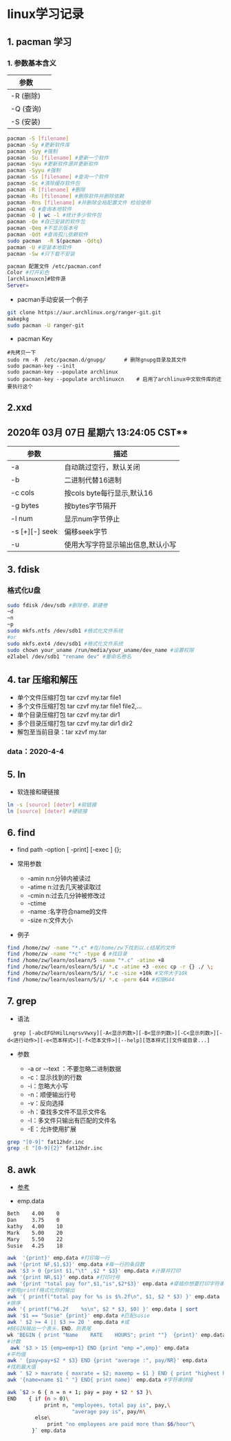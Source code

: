 

# linux学习记录





## 1. pacman 学习

### 1. 参数基本含义

| 参数        |      |
| ----------- | ---- |
| -R   (删除) |      |
| -Q  (查询)  |      |
| -S   (安装) |      |



```bash
pacman -S [filename]
pacman -Sy #更新软件库
pacman -Syy #强制
pacman -Su [filename] #更新一个软件
pacman -Syu #更新软件源并更新软件
pacman -Syyu #强制
pacman -Ss [filename] #查询一个软件
pacman -Sc #清除缓存软件包
pacman -R [filename] #删除
pacman -Rs [filename] #删除软件并删除依赖
pacman -Rns [filename] #并删除全局配置文件 检验使用
pacman -Q #查询本地软件
pacman -Q | wc -l #统计多少软件包
pacman -Qe #自己安装的软件包
pacman -Qeq #不显示版本号
pacman -Qdt #查询孤儿依赖软件
sudo pacman  -R $(pacman -Qdtq)
pacman -U #安装本地软件
pacman -Sw #只下载不安装 

pacman 配置文件 /etc/pacman.conf
Color #打开彩色
[archlinuxcn]#软件源
Server= 
```

* pacman手动安装一个例子

~~~bash
git clone https://aur.archlinux.org/ranger-git.git
makepkg
sudo pacman -U ranger-git
~~~

* pacman Key
```shell
#先拷贝一下
sudo rm -R  /etc/pacman.d/gnupg/      # 删除gnupg目录及其文件
sudo pacman-key --init
sudo pacman-key --populate archlinux
sudo pacman-key --populate archlinuxcn    # 启用了archlinux中文软件库的还要执行这个

```
## 2.xxd

## 2020年 03月 07日 星期六 13:24:05 CST** 

| 参数           | 描述                              |
| -------------- | --------------------------------- |
| -a             | 自动跳过空行，默认关闭            |
| -b             | 二进制代替16进制                  |
| -c cols        | 按cols byte每行显示,默认16        |
| -g bytes       | 按bytes字节隔开                   |
| -l num         | 显示num字节停止                   |
| -s [+][-] seek | 偏移seek字节                      |
| -u             | 使用大写字符显示输出信息,默认小写 |

## 3. fdisk 

### 格式化U盘

```bash
sudo fdisk /dev/sdb #删除卷，新建卷
~d
~n
~p
sudo mkfs.ntfs /dev/sdb1 #格式化文件系统
#or
sudo mkfs.ext4 /dev/sdb1 #格式化文件系统
sudo chown your_uname /run/media/your_uname/dev_name #设置权限
e2label /dev/sdb1 "rename dev" #重命名卷名

```

##  4. tar 压缩和解压
* 单个文件压缩打包 tar czvf my.tar file1
* 多个文件压缩打包 tar czvf my.tar file1 file2,...
* 单个目录压缩打包 tar czvf my.tar dir1
* 多个目录压缩打包 tar czvf my.tar dir1 dir2
* 解包至当前目录：tar xzvf my.tar



### data：2020-4-4

## 5. ln

*  软连接和硬链接

```bash
ln -s [source] [deter] #软链接
ln [source] [deter] #硬链接
```

## 6. find

* find path -option [ -print] [-exec ] {}\;

* 常用参数
  * -amin n:n分钟内被读过
  * -atime n:过去几天被读取过
  * -cmin n:过去几分钟被修改过
  * -ctime
  * -name :名字符合name的文件
  * -size n:文件大小
* 例子

```bash
find /home/zw/ -name "*.c" #在/home/zw下找到以.c结尾的文件
find /home/zw -name "*c" -type d #找目录
find /home/zw/learn/oslearn/5 -name "*.c" -atime +8
find /home/zw/learn/oslearn/5/i/ *.c -atime +3 -exec cp -r {} ./ \;
find /home/zw/learn/oslearn/5/i/ *.c -size +10k #文件大于10k
find /home/zw/learn/oslearn/5/i/ *.c -perm 644 #权限644


```

## 7. grep

* 语法  
  
```
  grep [-abcEFGhHilLnqrsvVwxy][-A<显示列数>][-B<显示列数>][-C<显示列数>][-d<进行动作>][-e<范本样式>][-f<范本文件>][--help][范本样式][文件或目录...]
  ```
  
  
  
* 参数

  * -a or --text ：不要忽略二进制数据
  * -c：显示找到的行数
  * -i：忽略大小写
  * -n：顺便输出行号
  * -v：反向选择
  * -h：查找多文件不显示文件名
  * -l：多文件只输出有匹配的文件名
  * -E：允许使用扩展

```bash
grep "[0-9]" fat12hdr.inc
grep -E "[0-9]{2}" fat12hdr.inc
```



## 8. awk

* [参考](https://awk.readthedocs.io/en/latest/chapter-one.html)

* emp.data

```txt
Beth    4.00    0
Dan     3.75    0
kathy   4.00    10
Mark    5.00    20
Mary    5.50    22
Susie   4.25    18
```

```bash
awk  '{print}' emp.data #打印每一行
awk '{print NF,$1,$3}' emp.data #每一行的条目数
awk '$3 > 0 {print $1,"\t" ,$2 * $3}' emp.data #计算并打印
awk '{print NR,$1}' emp.data #打印行号
awk '{print "total pay for",$1,"is",$2*$3}' emp.data #穿插你想要打印字符串
#使用printf格式化你的输出
awk '{ printf("total pay for %s is $%.2f\n", $1, $2 * $3) }' emp.data
#排序
awk '{ printf("%6.2f    %s\n", $2 * $3, $0) }' emp.data | sort
awk '$1 == "Susie" {print}' emp.data #匹配susie
awk ' $2 >= 4 || $3 >= 20 ' emp.data #或
#BEGIN输出一个表头，END，则表尾
wk 'BEGIN { print "Name    RATE    HOURS"; print ""}  {print}' emp.data
#计数
 awk '$3 > 15 {emp=emp+1} END {print "emp =",emp}' emp.data 
#平均值
awk ' {pay=pay+$2 * $3} END {print "average :", pay/NR}' emp.data 
#找到最大值
awk ' $2 > maxrate { maxrate = $2; maxemp = $1 } END { print "highest hourly rate:", maxrate, "for", maxemp }' emp.data 
awk '{name=name $1 " "} END{ print name}' emp.data #字符串拼接

awk `$2 > 6 { n = n + 1; pay = pay + $2 * $3 }\
END    { if (n > 0)\
            print n, "employees, total pay is", pay,\
                     "average pay is", pay/n\
         else\
             print "no employees are paid more than $6/hour"\
        }` emp.data
```

